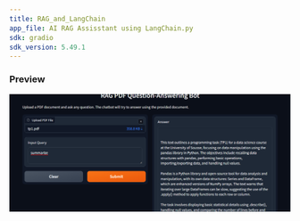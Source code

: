 ```yaml
---
title: RAG_and_LangChain
app_file: AI RAG Assisstant using LangChain.py
sdk: gradio
sdk_version: 5.49.1
---
```


### Preview
<p align="center">
  <img src="qa_bot.png" alt="RAG PDF Q&A Bot Interface" width="600"/>
</p>